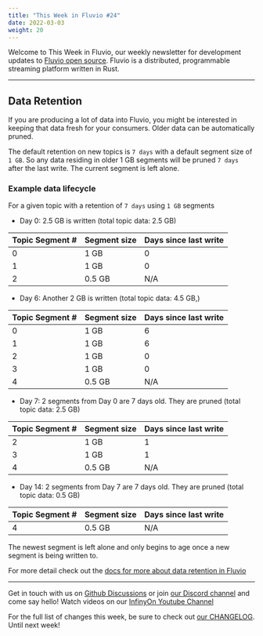 ```yaml
---
title: "This Week in Fluvio #24"
date: 2022-03-03
weight: 20
---
```

Welcome to This Week in Fluvio, our weekly newsletter
for development updates to [Fluvio open source]. Fluvio is a distributed,
programmable streaming platform written in Rust.

---

## Data Retention

If you are producing a lot of data into Fluvio, you might be interested in keeping that data fresh for your consumers. Older data can be automatically pruned.

The default retention on new topics is `7 days` with a default segment size of `1 GB`. So any data residing in older 1 GB segments will be pruned `7 days` after the last write. The current segment is left alone.

### Example data lifecycle

For a given topic with a retention of `7 days` using `1 GB` segments

* Day 0: 2.5 GB is written (total topic data: 2.5 GB)

| Topic Segment # | Segment size | Days since last write |
|-----------------|--------------|-----------------------|
| 0               | 1 GB         | 0                     |
| 1               | 1 GB         | 0                     |
| 2               | 0.5 GB       | N/A                   |

* Day 6: Another 2 GB is written (total topic data: 4.5 GB,)

| Topic Segment # | Segment size | Days since last write |
|-----------------|--------------|-----------------------|
| 0               | 1 GB         | 6                     |
| 1               | 1 GB         | 6                     |
| 2               | 1 GB         | 0                     |
| 3               | 1 GB         | 0                     |
| 4               | 0.5 GB       | N/A                   |

* Day 7: 2 segments from Day 0 are 7 days old. They are pruned (total topic data: 2.5 GB)

| Topic Segment # | Segment size | Days since last write |
|-----------------|--------------|-----------------------|
| 2               | 1 GB         | 1                     |
| 3               | 1 GB         | 1                     |
| 4               | 0.5 GB       | N/A                   |

* Day 14: 2 segments from Day 7 are 7 days old. They are pruned (total topic data: 0.5 GB)

| Topic Segment # | Segment size | Days since last write |
|-----------------|--------------|-----------------------|
| 4               | 0.5 GB       | N/A                   |

The newest segment is left alone and only begins to age once a new segment is being written to.


For more detail check out the [docs for more about data retention in Fluvio]

[docs for more about data retention in Fluvio]: ../docs/fluvio/concepts/operations/data-retention
---

Get in touch with us on [Github Discussions] or join [our Discord channel] and come say hello! Watch videos on our [InfinyOn Youtube Channel]

For the full list of changes this week, be sure to check out [our CHANGELOG]. Until next week!

[Fluvio open source]: https://github.com/infinyon/fluvio
[our CHANGELOG]: https://github.com/infinyon/fluvio/blob/master/CHANGELOG.md
[our Discord channel]: https://discordapp.com/invite/bBG2dTz
[Github Discussions]: https://github.com/infinyon/fluvio/discussions
[InfinyOn Youtube Channel]: https://www.youtube.com/@InfinyOn
